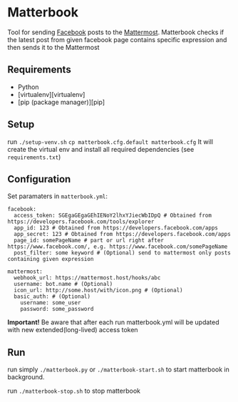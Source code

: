 # Matterbook #
Tool for sending [Facebook](facebook.com) posts to the [Mattermost](https://www.mattermost.org). Matterbook checks if the latest post from given facebook page contains specific expression and then sends it to the Mattermost

## Requirements ##
 - Python
 - [virtualenv][virtualenv]
 - [pip (package manager)][pip]

## Setup ##
run `./setup-venv.sh`
`cp matterbook.cfg.default matterbook.cfg`
It will create the virtual env and install all required dependencies (see `requirements.txt`)

## Configuration ##

Set paramaters in `matterbook.yml`:
```
facebook:
  access_token: SGEgaGEgaGEhIENoY2lhxYJiecWbIDpQ # Obtained from https://developers.facebook.com/tools/explorer
  app_id: 123 # Obtained from https://developers.facebook.com/apps
  app_secret: 123 # Obtained from https://developers.facebook.com/apps
  page_id: somePageName # part or url right after https://www.facebook.com/, e.g. https://www.facebook.com/somePageName
  post_filter: some keyword # (Optional) send to mattermost only posts containing given expression

mattermost:
  webhook_url: https://mattermost.host/hooks/abc
  username: bot.name # (Optional)
  icon_url: http://some.host/with/icon.png # (Optional)
  basic_auth: # (Optional)
    username: some_user
    password: some_password
```

**Important!** Be aware that after each run matterbook.yml will be updated with new extended(long-lived) access token

## Run ##
run simply `./matterbook.py` or 
`./matterbook-start.sh` to start matterbook in background.
  
run `./matterbook-stop.sh` to stop matterbook